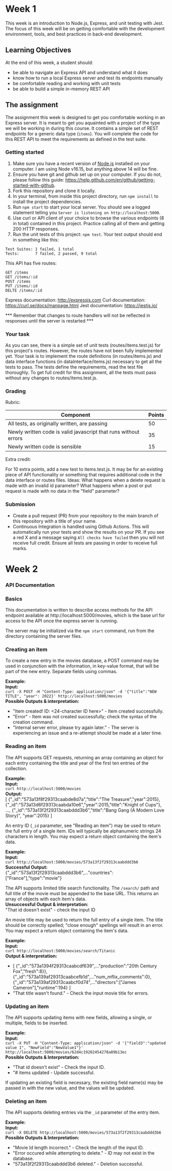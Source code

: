 # Week 1

This week is an introduction to Node.js, Express, and unit testing with Jest. The focus of this week will be on getting comfortable with the development environment, tools, and best practices in back-end development.

## Learning Objectives

At the end of this week, a student should:
- be able to navigate an Express API and understand what it does
- know how to run a local Express server and test its endpoints manually
- be comfortable reading and working with unit tests
- be able to build a simple in-memory REST API

## The assignment

The assignment this week is designed to get you comfortable working in an Express server. It is meant to get you aquainted with a project of the type we will be working in during this course. It contains a simple set of REST endpoints for a generic data type (`items`). You will complete the code for this REST API to meet the requirements as defined in the test suite.

### Getting started

1. Make sure you have a recent version of [Node.js](https://nodejs.org/en/download/) installed on your computer. I am using Node v16.15, but anything above 14 will be fine.
2. Ensure you have git and github set up on your computer. If you do not, please follow this guide: https://help.github.com/en/github/getting-started-with-github.
3. Fork this repository and clone it locally. 
4. In your terminal, from inside this project directory, run `npm install` to install the project dependencies.
5. Run `npm start` to start your local server. You should see a logged statement telling you `Server is listening on http://localhost:5000`.
6. Use curl or API client of your choice to browse the various endpoints (8 in total) contained in this project. Practice calling all of them and getting 200 HTTP responses.
7. Run the unit tests of this project: `npm test`. Your test output should end in something like this:
```
Test Suites: 1 failed, 1 total
Tests:       7 failed, 2 passed, 9 total
```

This API has five routes:
```
GET /items
GET /items/:id
POST /items
PUT /items/:id
DELTE /items/:id
```

Express documentation: http://expressjs.com
Curl documentation: https://curl.se/docs/manpage.html
Jest documentation: https://jestjs.io/

*** Remember that changes to route handlers will not be reflected in responses until the server is restarted ***

### Your task

As you can see, there is a simple set of unit tests (routes/items.test.js) for this project's routes. However, the routes have not been fully implemented yet. Your task is to implement the route definitions (in routes/items.js) and data interface functions (in dataInterface/items.js) necessary to get all the tests to pass.  The tests define the requirements, read the test file thoroughly. To get full credit for this assignment, all the tests must pass without any changes to routes/items.test.js.

### Grading

Rubric:

Component | Points
--------- | --------
All tests, as originally written, are passing | 50
Newly written code is valid javascript that runs without errors | 35
Newly written code is sensible | 15

Extra credit:

For 10 extra points, add a new test to items.test.js. It may be for an existing piece of API functionality or something that requires additional code in the data interface or routes files. Ideas: What happens when a delete request is made with an invalid id parameter? What happens when a post or put request is made with no data in the "field" parameter?

### Submission

- Create a pull request (PR) from your repository to the main branch of this repository with a title of your name.
- Continuous Integration is handled using Github Actions. This will automatically run your tests and show the results on your PR. If you see a red X and a message saying `All checks have failed` then you will not receive full credit. Ensure all tests are passing in order to receive full marks.


# Week 2

### API Documentation

### Basics

This documentation is written to describe access methods for the API endpoint available at http://localhost:5000/movies, which is the base url for access to the API once the express server is running. 

The server may be initialized via the `npm start` command, run from the directory containing the server files.

### Creating an item

To create a new entry in the movies database, a POST command may be used in conjunction with the information, in key-value format, that will be part of the new entry. Separate fields using commas.

**Example:**  
**Input:**  
`curl -X POST -H "Content-Type: application/json" -d '{"title":"NEW TITLE", "year": 2022}' http://localhost:5000/movies`  
**Possible Outputs & interpretation:**  
- "Item created! ID: <24-character ID here>" - Item created successfully.
- "Error" - Item was not created successfully; check the syntax of the creation command.
- "Internal server error, please try again later." - The server is experiencing an issue and a re-attempt should be made at a later time.

### Reading an item

The API supports GET requests, returning an array containing an object for each entry containing the title and year of the first ten entries of the collection.

**Example:**  
**Input:**  
`curl http://localhost:5000/movies`  
**Output:**  
[
  {"_id":"573a13f8f29313caabde8d7a","title":"The Treasure","year":2015},
  {"_id":"573a13d6f29313caabda10e6","year":2015,"title":"Knight of Cups"},
  ...,
  {"_id":"573a13f2f29313caabddd3b6","title":"Bang Gang (A Modern Love Story)",
"year":2015}
]

An entry ID (`_id` parameter, see "Reading an item") may be used to return the full entry of a single item. IDs will typically be alphanumeric strings 24 characters in length. You may expect a return object containing the item's data.

**Example:**  
**Input:**  
`curl http://localhost:5000/movies/573a13f2f29313caabddd3b6`  
**Successful Output:**  
{"_id":"573a13f2f29313caabddd3b6",..."countries":["France"],"type":"movie"}

The API supports limited title search functionality. The `/search/` path and full title of the movie must be appended to the base URL. This returns an array of objects with each item's data.  
**Unsuccessful Output & interpretation:**  
"That id doesn't exist" - check the input ID

An movie title may be used to return the full entry of a single item. The title should be correctly spelled; "close enough" spellings will result in an error. You may expect a return object containing the item's data.

**Example:**  
**Input:**  
`curl http://localhost:5000/movies/search/Titanic`  
**Output & interpretation:**  
- [
  {"_id":"573a1394f29313caabcdf639",..."production":"20th Century Fox","fresh":8}},
  {"_id":"573a139af29313caabcefb1d",..."num_mflix_comments":0},
  {"_id":"573a139af29313caabcf0d74",..."directors":["James Cameron"],"runtime":194}
]  
- "That title wasn't found." - Check the input movie title for errors.

### Updating an item

The API supports updating items with new fields, allowing a single, or multiple, fields to be inserted.

**Example:**  
**Input:**  
`curl -X PUT -H "Content-Type: application/json" -d '{"field3":"updated value 1", "NewField":"NewValue1"}' http://localhost:5000/movies/62d4c19202454278a89b13ec`  
**Possible Outputs & Interpretation:**  
- "That id doesn't exist" - Check the input ID.
- "# items updated - Update successful.

If updating an existing field is necessary, the existing field name(s) may be passed in with the new value, and the values will be updated.

### Deleting an item

The API supports deleting entries via the `_id` parameter of the entry item. 

**Example:**  
**Input:**  
`curl -X DELETE http://localhost:5000/movies/573a13f2f29313caabddd3b6`  
**Possible Outputs & Interpretation:**  
- "Movie Id length incorrect." - Check the length of the input ID.
- "Error occured while attempting to delete." - ID may not exist in the database.
- "573a13f2f29313caabddd3b6 deleted." - Deletion successful.